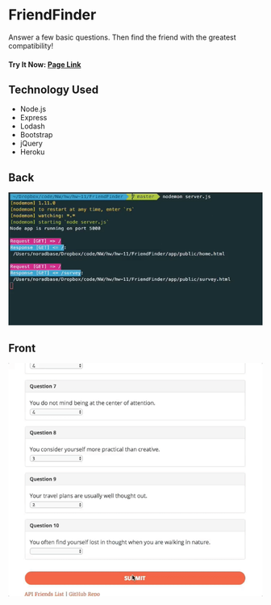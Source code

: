 # FriendFinder
Answer a few basic questions. Then find the friend with the greatest compatibility!

#### Try It Now: [Page Link](https://alek-friendfinder.herokuapp.com/)

## Technology Used
* Node.js
* Express
* Lodash
* Bootstrap
* jQuery
* Heroku

## Back
![node](./screenshots/node.gif)

## Front
![survey](./screenshots/front.gif)

